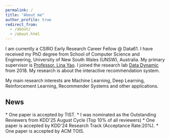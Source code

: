 ---permalink: /title: "About me"author_profile: trueredirect_from:   - /about/  - /about.html---I am currently a CSIRO Early Research Career Fellow @ Data61. I have received my PhD degree from School of Computer Science and Engineering, University of New South Wales (UNSW), Australia. My primary supervisor is [Professor. Lina Yao](http://linayao.com). I joined the research lab [Data Dynamic](http://insdata.org/beta) from 2018. My research is about the interactive recommendation system.My main research interests are Machine Learning, Deep Learning, Reinforcement Learning, Recommender Systems and other applications.<h2>News</h2>* One paper is accepted by TIST.* I was nominated as the Outstanding Reviewers from KDD'25 August Cycle (Top 10% of all reviewers)* One paper is accepted by KDD'24 Research Track (Acceptance Rate:20%).* One paper is accepted by ACM TOIS.